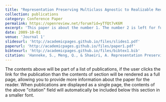 ```yaml
---
title: "Representation Preserving Multiclass Agnostic to Realizable Reduction"
collection: publications
category: Conference Paper
permalink: https://openreview.net/forum?id=yTfQt7vK6M
excerpt: 'This paper is about the number 1. The number 2 is left for future work.'
date: 2009-10-01
venue: 'Journal 1'
slidesurl: 'http://academicpages.github.io/files/slides1.pdf'
paperurl: 'http://academicpages.github.io/files/paper1.pdf'
bibtexurl: 'http://academicpages.github.io/files/bibtex1.bib'
citation: 'Hanneke, S., Meng, Q., & Shaeiri, A. Representation Preserving Multiclass Agnostic to Realizable Reduction. In Forty-second International Conference on Machine Learning.'
---
```

The contents above will be part of a list of publications, if the user clicks the link for the publication than the contents of section will be rendered as a full page, allowing you to provide more information about the paper for the reader. When publications are displayed as a single page, the contents of the above "citation" field will automatically be included below this section in a smaller font.
